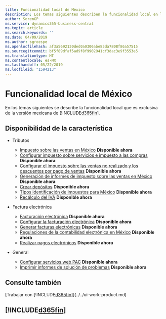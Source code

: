 ```yaml
---
title: Funcionalidad local de México
description: Los temas siguientes describen la funcionalidad local en la versión mexicana de Business Central.
author: SorenGP
ms.service: dynamics365-business-central
ms.topic: article
ms.search.keywords: ''
ms.date: 04/09/2019
ms.author: sgroespe
ms.openlocfilehash: af3a5692130ded0a0306abe85da7808f86a57515
ms.sourcegitcommit: bf5f89dfaf5ad9f8f9902941cf3dac3e9f3553e5
ms.translationtype: HT
ms.contentlocale: es-MX
ms.lasthandoff: 05/22/2019
ms.locfileid: "1594213"
---
```

# <a name="mexico-local-functionality"></a>Funcionalidad local de México
En los temas siguientes se describe la funcionalidad local que es exclusiva de la versión mexicana de [!INCLUDE[d365fin](../../includes/d365fin_md.md)].  

## <a name="feature-availability"></a>Disponibilidad de la característica  

* Tributos
    * [Impuesto sobre las ventas en México](mexico-sales-tax.md) **Disponible ahora**
    * [Configurar impuesto sobre servicios e impuesto a las compras](how-to-set-up-use-tax-and-purchase-tax.md) **Disponible ahora**
    * [Configurar el impuesto sobre las ventas no realizado y los descuentos por pago de ventas](how-to-set-up-unrealized-sales-tax-and-sales-payment-discounts.md) **Disponible ahora**
    * [Generación de informes de impuesto sobre las ventas en México](mexico-sales-tax.md) **Disponible ahora**
    * [Crear depósitos](how-to-create-deposits.md) **Disponible ahora**
    * [Tipos identificación de impuestos para México](tax-identification-types-for-mexico.md) **Disponible ahora**
    * [Recálculo del IVA](vat-recalculation.md) **Disponible ahora**

* Factura electrónica
    * [Facturación electrónica](electronic-invoicing.md) **Disponible ahora**
    * [Configurar la facturación electrónica](how-to-set-up-electronic-invoicing.md) **Disponible ahora**
    * [Generar facturas electrónicas](how-to-generate-electronic-invoices.md) **Disponible ahora**
    * [Regulaciones de la contabilidad electrónica en México](electronic-accounting-regulations.md) **Disponible ahora**
    * [Realizar pagos electrónicos](../../finance-make-payments-with-bank-data-conversion-service-or-sepa-credit-transfer.md#exporting-payments-to-a-bank-file) **Disponible ahora**

* General
    * [Configurar servicios web PAC](how-to-set-up-pac-web-services.md) **Disponible ahora**
    * [Imprimir informes de solución de problemas](how-to-print-troubleshooting-reports.md) **Disponible ahora**

## <a name="see-also"></a>Consulte también
[Trabajar con [!INCLUDE[d365fin](../../includes/d365fin_md.md)]](../../ui-work-product.md)    

## [!INCLUDE[d365fin](../../includes/free_trial_md.md)]
